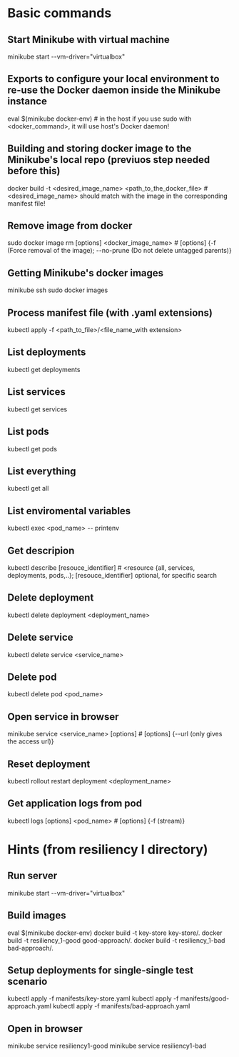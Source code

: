 # Basic commands

## Start Minikube with virtual machine
minikube start --vm-driver="virtualbox"

## Exports to configure your local environment to re-use the Docker daemon inside the Minikube instance
eval $(minikube docker-env) 											# in the host if you use sudo with <docker_command>, it will use host's Docker daemon!

## Building and storing docker image to the Minikube's local repo (previuos step needed before this)
docker build -t <desired_image_name> <path_to_the_docker_file>  						# <desired_image_name> should match with the image in the corresponding manifest file!

## Remove image from docker
sudo docker image rm [options] <docker_image_name>						 		# [options] {-f (Force removal of the image); --no-prune (Do not delete untagged parents)}

## Getting Minikube's docker images
minikube ssh
sudo docker images

## Process manifest file (with .yaml extensions)
kubectl apply -f <path_to_file>/<file_name_with extension>

## List deployments
kubectl get deployments

## List services
kubectl get services

## List pods
kubectl get pods

## List everything
kubectl get all

## List enviromental variables
kubectl exec <pod_name> -- printenv

## Get descripion
kubectl describe <resource> [resouce_identifier]								# <resource {all, services, deployments, pods,..}; [resouce_identifier] optional, for specific search

## Delete deployment
kubectl delete deployment <deployment_name>

## Delete service
kubectl delete service <service_name>

## Delete pod
kubectl delete pod <pod_name>

## Open service in browser
minikube service <service_name> [options]									# [options] {--url (only gives the access url)}

## Reset deployment
kubectl rollout restart deployment <deployment_name>

## Get application logs from pod
kubectl logs [options] <pod_name>										# [options] {-f (stream)}

# Hints (from resiliency I directory)

## Run server
minikube start --vm-driver="virtualbox"

## Build images
eval $(minikube docker-env)
docker build -t key-store key-store/.
docker build -t resiliency_1-good good-approach/.
docker build -t resiliency_1-bad bad-approach/.

## Setup deployments for single-single test scenario
kubectl apply -f manifests/key-store.yaml
kubectl apply -f manifests/good-approach.yaml
kubectl apply -f manifests/bad-approach.yaml

## Open in browser
minikube service resiliency1-good
minikube service resiliency1-bad
